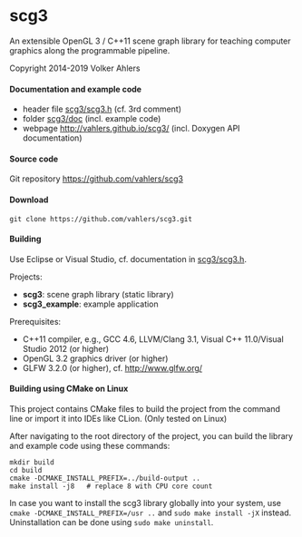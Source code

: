 scg3
====

An extensible OpenGL 3 / C++11 scene graph library for teaching computer graphics along the programmable pipeline.

Copyright 2014-2019 Volker Ahlers

#### Documentation and example code

* header file [scg3/scg3.h](https://github.com/vahlers/scg3/blob/master/scg3/scg3.h) (cf. 3rd comment)
* folder [scg3/doc](https://github.com/vahlers/scg3/tree/master/scg3/doc) (incl. example code)
* webpage http://vahlers.github.io/scg3/ (incl. Doxygen API documentation) 

#### Source code

Git repository https://github.com/vahlers/scg3

#### Download

`git clone https://github.com/vahlers/scg3.git`

#### Building

Use Eclipse or Visual Studio, cf. documentation in [scg3/scg3.h](https://github.com/vahlers/scg3/blob/master/scg3/scg3.h).

Projects:

* **scg3**: scene graph library (static library)
* **scg3_example**: example application

Prerequisites:

* C++11 compiler, e.g., GCC 4.6, LLVM/Clang 3.1, Visual C++ 11.0/Visual Studio 2012 (or higher)
* OpenGL 3.2 graphics driver (or higher)
* GLFW 3.2.0 (or higher), cf. http://www.glfw.org/

#### Building using CMake on Linux

This project contains CMake files to build the project from the command line or import it into IDEs like CLion. (Only tested on Linux)

After navigating to the root directory of the project, you can build the library and example code using these commands:

```
mkdir build
cd build
cmake -DCMAKE_INSTALL_PREFIX=../build-output ..
make install -j8   # replace 8 with CPU core count
```

In case you want to install the scg3 library globally into your system, use `cmake -DCMAKE_INSTALL_PREFIX=/usr ..` and `sudo make install -jX` instead.
Uninstallation can be done using `sudo make uninstall`.

